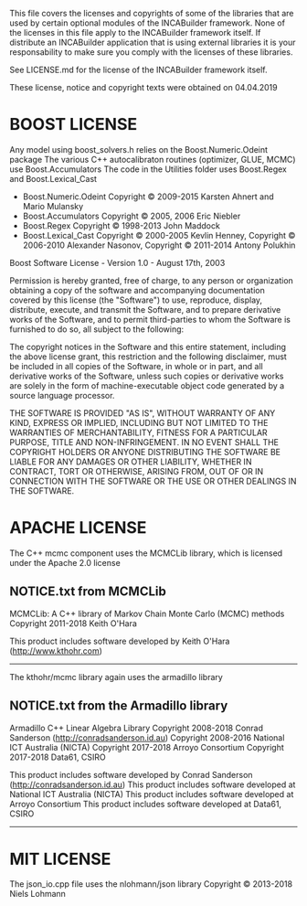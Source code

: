 

This file covers the licenses and copyrights of some of the libraries that are used by certain optional modules of the INCABuilder framework. None of the licenses in this file apply to the INCABuilder framework itself. If distribute an INCABuilder application that is using external libraries it is your responsability to make sure you comply with the licenses of these libraries.

See LICENSE.md for the license of the INCABuilder framework itself.

These license, notice and copyright texts were obtained on 04.04.2019


# BOOST LICENSE

Any model using boost_solvers.h relies on the Boost.Numeric.Odeint package
The various C++ autocalibraton routines (optimizer, GLUE, MCMC) use Boost.Accumulators
The code in the Utilities folder uses Boost.Regex and Boost.Lexical_Cast

* Boost.Numeric.Odeint Copyright © 2009-2015 Karsten Ahnert and Mario Mulansky
* Boost.Accumulators Copyright © 2005, 2006 Eric Niebler
* Boost.Regex Copyright © 1998-2013 John Maddock
* Boost.Lexical_Cast Copyright © 2000-2005 Kevlin Henney, Copyright © 2006-2010 Alexander Nasonov, Copyright © 2011-2014 Antony Polukhin 


Boost Software License - Version 1.0 - August 17th, 2003

Permission is hereby granted, free of charge, to any person or organization
obtaining a copy of the software and accompanying documentation covered by
this license (the "Software") to use, reproduce, display, distribute,
execute, and transmit the Software, and to prepare derivative works of the
Software, and to permit third-parties to whom the Software is furnished to
do so, all subject to the following:

The copyright notices in the Software and this entire statement, including
the above license grant, this restriction and the following disclaimer,
must be included in all copies of the Software, in whole or in part, and
all derivative works of the Software, unless such copies or derivative
works are solely in the form of machine-executable object code generated by
a source language processor.

THE SOFTWARE IS PROVIDED "AS IS", WITHOUT WARRANTY OF ANY KIND, EXPRESS OR
IMPLIED, INCLUDING BUT NOT LIMITED TO THE WARRANTIES OF MERCHANTABILITY,
FITNESS FOR A PARTICULAR PURPOSE, TITLE AND NON-INFRINGEMENT. IN NO EVENT
SHALL THE COPYRIGHT HOLDERS OR ANYONE DISTRIBUTING THE SOFTWARE BE LIABLE
FOR ANY DAMAGES OR OTHER LIABILITY, WHETHER IN CONTRACT, TORT OR OTHERWISE,
ARISING FROM, OUT OF OR IN CONNECTION WITH THE SOFTWARE OR THE USE OR OTHER
DEALINGS IN THE SOFTWARE.


# APACHE LICENSE

The C++ mcmc component uses the MCMCLib library, which is licensed under the Apache 2.0 license

## NOTICE.txt from MCMCLib
MCMCLib: A C++ library of Markov Chain Monte Carlo (MCMC) methods
Copyright 2011-2018 Keith O'Hara

This product includes software developed by Keith O'Hara (http://www.kthohr.com)
*****

The kthohr/mcmc library again uses the armadillo library

## NOTICE.txt from the Armadillo library
Armadillo C++ Linear Algebra Library
Copyright 2008-2018 Conrad Sanderson (http://conradsanderson.id.au)
Copyright 2008-2016 National ICT Australia (NICTA)
Copyright 2017-2018 Arroyo Consortium
Copyright 2017-2018 Data61, CSIRO

This product includes software developed by Conrad Sanderson (http://conradsanderson.id.au)
This product includes software developed at National ICT Australia (NICTA)
This product includes software developed at Arroyo Consortium
This product includes software developed at Data61, CSIRO
*****


# MIT LICENSE

The json_io.cpp file uses the nlohmann/json library Copyright © 2013-2018 Niels Lohmann





